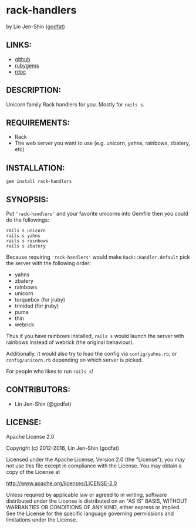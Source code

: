 # rack-handlers

by Lin Jen-Shin ([godfat](http://godfat.org))

## LINKS:

* [github](https://github.com/godfat/rack-handlers)
* [rubygems](https://rubygems.org/gems/rack-handlers)
* [rdoc](http://rdoc.info/github/godfat/rack-handlers)

## DESCRIPTION:

Unicorn family Rack handlers for you. Mostly for `rails s`.

## REQUIREMENTS:

* Rack
* The web server you want to use (e.g. unicorn, yahns, rainbows, zbatery, etc)

## INSTALLATION:

    gem install rack-handlers

## SYNOPSIS:

Put `'rack-handlers'` and your favorite unicorns into Gemfile
then you could do the followings:

    rails s unicorn
    rails s yahns
    rails s rainbows
    rails s zbatery

Because requiring `'rack-handlers'` would make `Rack::Handler.default`
pick the server with the following order:

* yahns
* zbatery
* rainbows
* unicorn
* torquebox (for jruby)
* trinidad (for jruby)
* puma
* thin
* webrick

Thus if you have rainbows installed, `rails s` would launch the server with
rainbows instead of webrick (the original behaviour).

Additionally, it would also try to load the config via `config/yahns.rb`,
or `config/unicorn.rb` depending on which server is picked.

For people who likes to run `rails s`!

## CONTRIBUTORS:

* Lin Jen-Shin (@godfat)

## LICENSE:

Apache License 2.0

Copyright (c) 2012-2016, Lin Jen-Shin (godfat)

Licensed under the Apache License, Version 2.0 (the "License");
you may not use this file except in compliance with the License.
You may obtain a copy of the License at

<http://www.apache.org/licenses/LICENSE-2.0>

Unless required by applicable law or agreed to in writing, software
distributed under the License is distributed on an "AS IS" BASIS,
WITHOUT WARRANTIES OR CONDITIONS OF ANY KIND, either express or implied.
See the License for the specific language governing permissions and
limitations under the License.
